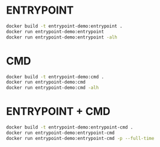 # ENTRYPOINT

```bash
docker build -t entrypoint-demo:entrypoint .
docker run entrypoint-demo:entrypoint
docker run entrypoint-demo:entrypoint -alh
```

# CMD

```bash
docker build -t entrypoint-demo:cmd .
docker run entrypoint-demo:cmd
docker run entrypoint-demo:cmd -alh
```

# ENTRYPOINT + CMD

```bash
docker build -t entrypoint-demo:entrypoint-cmd .
docker run entrypoint-demo:entrypoint-cmd
docker run entrypoint-demo:entrypoint-cmd -p --full-time
```